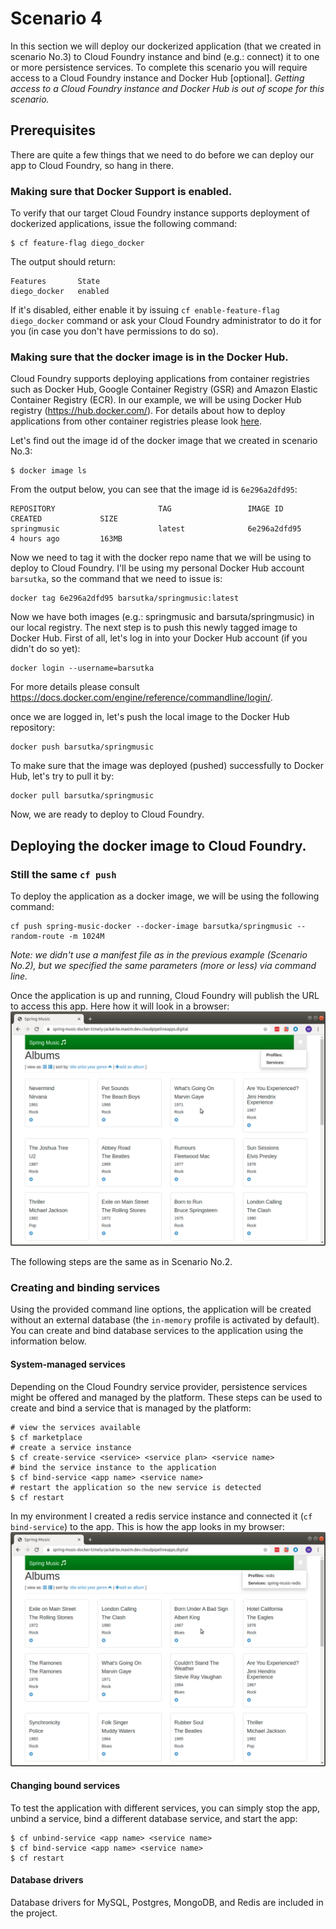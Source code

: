 # Scenario 4
In this section we will deploy our dockerized application (that we created in scenario No.3) to Cloud Foundry instance and bind (e.g.: connect) it to one or more persistence services. To complete this scenario you will require access to a Cloud Foundry instance and Docker Hub [optional].
*Getting access to a Cloud Foundry instance and Docker Hub is out of scope for this scenario.*


## Prerequisites
There are quite a few things that we need to do before we can deploy our app to Cloud Foundry, so hang in there.

### Making sure that Docker Support is enabled.
To verify that our target Cloud Foundry instance supports deployment of dockerized applications, issue the following command:
```
$ cf feature-flag diego_docker
```
The output should return:
```
Features       State
diego_docker   enabled
```
If it's disabled, either enable it by issuing `cf enable-feature-flag diego_docker` command or ask your Cloud Foundry administrator to do it for you (in case you don't have permissions to do so).

### Making sure that the docker image is in the Docker Hub.
Cloud Foundry supports deploying applications from container registries such as Docker Hub, Google Container Registry (GSR) and Amazon Elastic Container Registry (ECR). In our example, we will be using Docker Hub registry (https://hub.docker.com/). For details about how to deploy applications from other container registries please look [here](https://docs.cloudfoundry.org/devguide/deploy-apps/push-docker.html).

Let's find out the image id of the docker image that we created in scenario No.3:
```
$ docker image ls
```
From the output below, you can see that the image id is `6e296a2dfd95`:
```
REPOSITORY                       TAG                 IMAGE ID            CREATED             SIZE
springmusic                      latest              6e296a2dfd95        4 hours ago         163MB
```

Now we need to tag it with the docker repo name that we will be using to deploy to Cloud Foundry.
I'll be using my personal Docker Hub account `barsutka`, so the command that we need to issue is:
```
docker tag 6e296a2dfd95 barsutka/springmusic:latest
```

Now we have both images (e.g.: springmusic and barsuta/springmusic) in our local registry.
The next step is to push this newly tagged image to Docker Hub.
First of all, let's log in into your Docker Hub account (if you didn't do so yet):
```
docker login --username=barsutka
```

For more details please consult https://docs.docker.com/engine/reference/commandline/login/.

once we are logged in, let's push the local image to the Docker Hub repository:
```
docker push barsutka/springmusic
```

To make sure that the image was deployed (pushed) successfully to Docker Hub, let's try to pull it by:
```
docker pull barsutka/springmusic
```

Now, we are ready to deploy to Cloud Foundry.

## Deploying the docker image to Cloud Foundry.

### Still the same `cf push`
To deploy the application as a docker image, we will be using the following command:
```
cf push spring-music-docker --docker-image barsutka/springmusic --random-route -m 1024M
```

*Note: we didn't use a manifest file as in the previous example (Scenario No.2), but we specified the same parameters (more or less) via command line.*

Once the application is up and running, Cloud Foundry will publish the URL to access this app. Here how it will look in a browser:
![](spring-music-docker-cf.png)

The following steps are the same as in Scenario No.2.

### Creating and binding services

Using the provided command line options, the application will be created without an external database (the `in-memory` profile is activated by default). You can create and bind database services to the application using the information below.

#### System-managed services

Depending on the Cloud Foundry service provider, persistence services might be offered and managed by the platform. These steps can be used to create and bind a service that is managed by the platform:

~~~
# view the services available
$ cf marketplace
# create a service instance
$ cf create-service <service> <service plan> <service name>
# bind the service instance to the application
$ cf bind-service <app name> <service name>
# restart the application so the new service is detected
$ cf restart
~~~

In my environment I created a redis service instance and connected it (`cf bind-service`) to the app.
This is how the app looks in my browser:
![](spring-music-docker-with-redis-on-cf.png)

#### Changing bound services

To test the application with different services, you can simply stop the app, unbind a service, bind a different database service, and start the app:

~~~
$ cf unbind-service <app name> <service name>
$ cf bind-service <app name> <service name>
$ cf restart
~~~

#### Database drivers

Database drivers for MySQL, Postgres, MongoDB, and Redis are included in the project.

